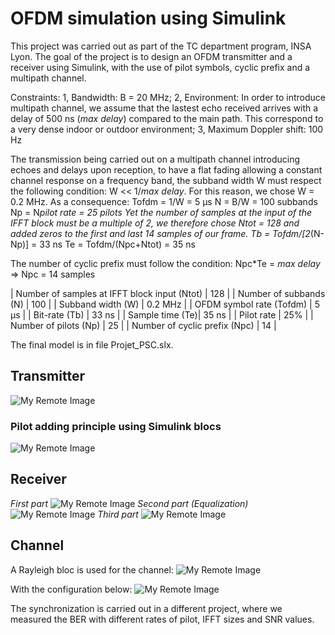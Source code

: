 # OFDM simulation using Simulink
This project was carried out as part of the TC department program, INSA Lyon. The goal of the project is to design an OFDM transmitter and a receiver using Simulink, with the use of pilot symbols, cyclic prefix and a multipath channel.

Constraints:
1, Bandwidth: B = 20 MHz;
2, Environment: In order to introduce multipath channel, we assume that the lastest echo received arrives with a delay of 500 ns (*max delay*) compared to the main path. This correspond to a very dense indoor or outdoor environment;
3, Maximum Doppler shift: 100 Hz

The transmission being carried out on a multipath channel introducing echoes and delays upon reception, to have a flat fading allowing a constant channel response on a frequency band, the subband width W must respect the following condition: W << 1/*max delay*. For this reason, we chose W = 0.2 MHz.
As a consequence:
Tofdm = 1/W = 5 μs
N = B/W = 100 subbands
Np = N*pilot rate =  25 pilots
Yet the number of samples at the input of the IFFT block must be a multiple of 2, we therefore chose Ntot = 128 and added zeros to the first and last 14 samples of our frame. 
Tb = Tofdm/[2*(N-Np)] = 33 ns
Te = Tofdm/(Npc+Ntot) = 35 ns

The number of cyclic prefix must follow the condition: Npc*Te = *max delay* => Npc = 14 samples

| Number of samples at IFFT block input (Ntot) | 128 | 
| Number of subbands (N) | 100 |
| Subband width (W) | 0.2 MHz  |
| OFDM symbol rate (Tofdm) | 5 μs |
| Bit-rate (Tb) | 33 ns |
| Sample time (Te)| 35 ns |
| Pilot rate | 25% |
| Number of pilots (Np) | 25 |
| Number of cyclic prefix (Npc) | 14 |

The final model is in file Projet_PSC.slx.

## Transmitter
![My Remote Image](https://www.dropbox.com/scl/fi/nkr7e45kbjtcljxscgscf/Transmitter.png?rlkey=dhmurk3edrb0ek5ljpkvbl05i&dl=0)

###  Pilot adding principle using Simulink blocs
![My Remote Image](https://www.dropbox.com/scl/fi/k6gwsu2vimjptqgmru0i6/Pilot-adding.png?rlkey=z9a1ousjv9slmzseozcm6keb2&dl=0)


## Receiver
*First part*
![My Remote Image](https://www.dropbox.com/scl/fi/wqmvleu9apjuokmfkpjf8/Receiver-1.png?rlkey=nb42q7o1g5gqhy62irp1xqqqg&dl=0)
*Second part (Equalization)*
![My Remote Image](https://www.dropbox.com/scl/fi/4q01i2q1pqlk4ahg72bhz/Receiver-2.png?rlkey=sv6wkua9imdqrh1th6quv4l03&dl=0)
*Third part*
![My Remote Image](https://www.dropbox.com/scl/fi/c9c6wt1dapgc8725f3xcl/Receiver-3.png?rlkey=2pixlx6x3aqflnnoaw4nsd7aj&dl=0)


## Channel
A Rayleigh bloc is used for the channel:
![My Remote Image](https://www.dropbox.com/scl/fi/aco2zuhih7t1nzd445se5/Rayleigh-bloc.png?rlkey=ttk9cabsut709l8koajfmdx23&dl=0)

With the configuration below:
![My Remote Image](https://www.dropbox.com/scl/fi/lgia0cip2unrn4551w6zn/Rayleigh-channel.png?rlkey=22gt5fb72fe7df5d8btuhg7rm&dl=0)

The synchronization is carried out in a different project, where we measured the BER with different rates of pilot, IFFT sizes and SNR values.
















